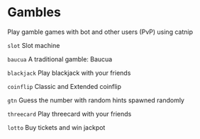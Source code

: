 # Gambles

Play gamble games with bot and other users (PvP) using catnip

`slot` Slot machine

`baucua` A traditional gamble: Baucua

`blackjack` Play blackjack with your friends

`coinflip` Classic and Extended coinflip

`gtn` Guess the number with random hints spawned randomly

`threecard` Play threecard with your friends

`lotto` Buy tickets and win jackpot
